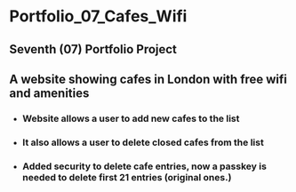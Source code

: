 # Portfolio_07_Cafes_Wifi

## Seventh (07) Portfolio Project 

## A website showing cafes in London with free wifi and amenities
- ### Website allows a user to add new cafes to the list
- ### It also allows a user to delete closed cafes from the list
- ### Added security to delete cafe entries, now a passkey is needed to delete first 21 entries (original ones.)